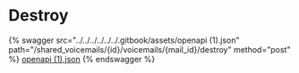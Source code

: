 # Destroy

{% swagger src="../../../../../../.gitbook/assets/openapi (1).json" path="/shared_voicemails/{id}/voicemails/{mail_id}/destroy" method="post" %}
[openapi (1).json](<../../../../../../.gitbook/assets/openapi (1).json>)
{% endswagger %}
